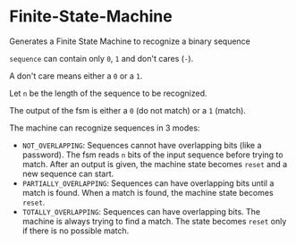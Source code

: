 # Finite-State-Machine
Generates a Finite State Machine to recognize a binary sequence

`sequence` can contain only `0`, `1` and don't cares (`-`).

A don't care means either a `0` or a `1`.

Let `n` be the length of the sequence to be recognized.

The output of the fsm is either a `0` (do not match) or a `1` (match).

The machine can recognize sequences in 3 modes:
- `NOT_OVERLAPPING`: Sequences cannot have overlapping bits (like a password). The fsm reads `n` bits of the input sequence before trying to match.
  After an output is given, the machine state becomes `reset` and a new sequence can start.
- `PARTIALLY_OVERLAPPING`: Sequences can have overlapping bits until a match is found. When a match is found, the machine state becomes `reset`.
- `TOTALLY_OVERLAPPING`: Sequences can have overlapping bits. The machine is always trying to find a match. The state becomes `reset` only if there is no possible match.
